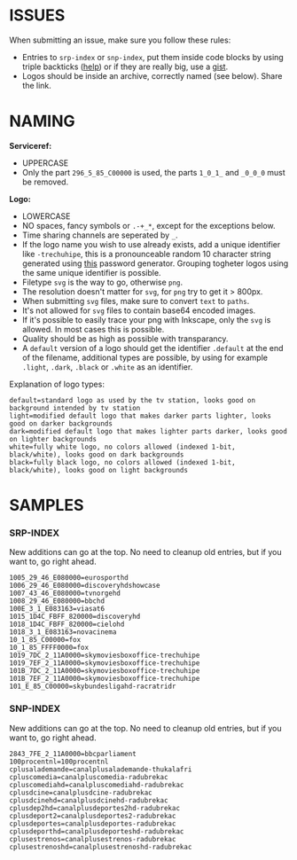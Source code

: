 # ISSUES

When submitting an issue, make sure you follow these rules:

- Entries to `srp-index` or `snp-index`, put them inside code blocks by using triple backticks ([help](https://guides.github.com/features/mastering-markdown)) or if they are really big, use a [gist](https://gist.github.com/).
- Logos should be inside an archive, correctly named (see below). Share the link.

# NAMING

__Serviceref:__

- UPPERCASE
- Only the part `296_5_85_C00000` is used, the parts `1_0_1_` and `_0_0_0` must be removed.

__Logo:__

- LOWERCASE
- NO spaces, fancy symbols or `.-+_*`, except for the exceptions below.
- Time sharing channels are seperated by `_`.
- If the logo name you wish to use already exists, add a unique identifier like `-trechuhipe`, this is a pronounceable random 10 character string generated using [this](http://www.generate-password.com) password generator. Grouping togheter logos using the same unique identifier is possible.
- Filetype `svg` is the way to go, otherwise `png`.
- The resolution doesn't matter for `svg`, for `png` try to get it > 800px.
- When submitting `svg` files, make sure to convert `text` to `paths`.
- It's not allowed for `svg` files to contain base64 encoded images.
- If it's possible to easily trace your png with Inkscape, only the `svg` is allowed. In most cases this is possible.
- Quality should be as high as possible with transparancy.
- A `default` version of a logo should get the identifier `.default` at the end of the filename, additional types are possible, by using for example `.light`, `.dark`, `.black` or `.white` as an identifier.

Explanation of logo types:
```
default=standard logo as used by the tv station, looks good on background intended by tv station
light=modified default logo that makes darker parts lighter, looks good on darker backgrounds
dark=modified default logo that makes lighter parts darker, looks good on lighter backgrounds
white=fully white logo, no colors allowed (indexed 1-bit, black/white), looks good on dark backgrounds
black=fully black logo, no colors allowed (indexed 1-bit, black/white), looks good on light backgrounds
```

# SAMPLES

### SRP-INDEX

New additions can go at the top. No need to cleanup old entries, but if you want to, go right ahead.

```
1005_29_46_E080000=eurosporthd
1006_29_46_E080000=discoveryhdshowcase
1007_43_46_E080000=tvnorgehd
1008_29_46_E080000=bbchd
100E_3_1_E083163=viasat6
1015_1D4C_FBFF_820000=discoveryhd
1018_1D4C_FBFF_820000=cielohd
1018_3_1_E083163=novacinema
10_1_85_C00000=fox
10_1_85_FFFF0000=fox
1019_7DC_2_11A0000=skymoviesboxoffice-trechuhipe
1019_7EF_2_11A0000=skymoviesboxoffice-trechuhipe
101B_7DC_2_11A0000=skymoviesboxoffice-trechuhipe
101B_7EF_2_11A0000=skymoviesboxoffice-trechuhipe
101_E_85_C00000=skybundesligahd-racratridr
```

### SNP-INDEX

New additions can go at the top. No need to cleanup old entries, but if you want to, go right ahead.

```
2843_7FE_2_11A0000=bbcparliament
100procentnl=100procentnl
cplusalademande=canalplusalademande-thukalafri
cpluscomedia=canalpluscomedia-radubrekac
cpluscomediahd=canalpluscomediahd-radubrekac
cplusdcine=canalplusdcine-radubrekac
cplusdcinehd=canalplusdcinehd-radubrekac
cplusdep2hd=canalplusdeportes2hd-radubrekac
cplusdeport2=canalplusdeportes2-radubrekac
cplusdeportes=canalplusdeportes-radubrekac
cplusdeporthd=canalplusdeporteshd-radubrekac
cplusestrenos=canalplusestrenos-radubrekac
cplusestrenoshd=canalplusestrenoshd-radubrekac
```
